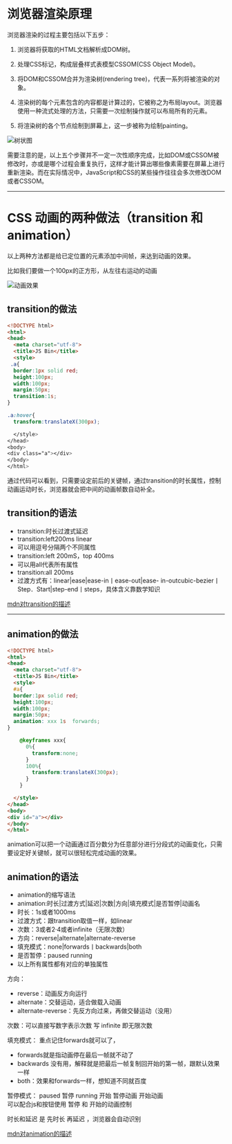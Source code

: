 # 浏览器渲染原理

浏览器渲染的过程主要包括以下五步：

1. 
     浏览器将获取的HTML文档解析成DOM树。

2.  处理CSS标记，构成层叠样式表模型CSSOM(CSS Object Model)。

 
3. 将DOM和CSSOM合并为渲染树(rendering tree)，代表一系列将被渲染的对象。
4.   渲染树的每个元素包含的内容都是计算过的，它被称之为布局layout。浏览器使用一种流式处理的方法，只需要一次绘制操作就可以布局所有的元素。
 
5.  将渲染树的各个节点绘制到屏幕上，这一步被称为绘制painting。

![树状图](1.png)


需要注意的是，以上五个步骤并不一定一次性顺序完成，比如DOM或CSSOM被修改时，亦或是哪个过程会重复执行，这样才能计算出哪些像素需要在屏幕上进行重新渲染。而在实际情况中，JavaScript和CSS的某些操作往往会多次修改DOM或者CSSOM。


-------------------------------


# CSS 动画的两种做法（transition 和 animation）

以上两种方法都是给已定位置的元素添加中间帧，来达到动画的效果。

比如我们要做一个100px的正方形，从左往右运动的动画


![动画效果](2.gif)
## transition的做法

```html
<!DOCTYPE html>
<html>
<head>
  <meta charset="utf-8">
  <title>JS Bin</title>
  <style>
 .a{
  border:1px solid red;
  height:100px;
  width:100px;
  margin:50px;
  transition:1s;
}

.a:hover{
  transform:translateX(300px);

  </style>
</head>
<body>
<div class="a"></div>
</body>
</html>
```

通过代码可以看到，只需要设定前后的关键帧，通过transition的时长属性，控制动画运动时长，浏览器就会把中间的动画帧数自动补全。

## transition的语法

* transition:时长过渡式延迟
* transition:left200ms linear
* 可以用逗号分隔两个不同属性
* transition:left 200mS，top 400ms
* 可以用all代表所有属性
* transition:all 200ms
* 过渡方式有：linear|ease|ease-in丨ease-out|ease-
in-outcubic-bezier丨Step．Start|step-end丨steps，具体含义靠数学知识


[mdn对transition的描述](https://developer.mozilla.org/zh-CN/docs/Web/CSS/transition)


-----------------------------------------------------------------

## animation的做法
```html
<!DOCTYPE html>
<html>
<head>
  <meta charset="utf-8">
  <title>JS Bin</title>
  <style>
  #a{
  border:1px solid red;
  height:100px;
  width:100px;
  margin:50px; 
  animation: xxx 1s  forwards;
}

    @keyframes xxx{
      0%{
        transform:none;
      }
      100%{
        transform:translateX(300px);
      }
    }

  </style>
</head>
<body>
<div id="a"></div>
</body>
</html>
```

animation可以把一个动画通过百分数分为任意部分进行分段式的动画变化，只需要设定好关键帧，就可以很轻松完成动画的效果。

## animation的语法
* animation的缩写语法
* animation:时长|过渡方式|延迟|次数|方向|填充模式|是否暂停|动画名
* 时长：1s或者1000ms
* 过渡方式：跟transition取值一样，如linear
* 次数：3或者2·4或者infinite（无限次数）
* 方向：reverse|alternate|alternate-reverse
* 填充模式：none|forwards丨backwards|both
* 是否暂停：paused running
* 以上所有属性都有对应的单独属性

方向：
* reverse：动画反方向运行
* alternate：交替运动，适合做载入动画
* alternate-reverse：先反方向过来，再做交替运动（没用）

次数：可以直接写数字表示次数  写  infinite  即无限次数

填充模式： 重点记住forwards就可以了，
* forwards就是指动画停在最后一帧就不动了
* backwards  没有用，解释就是把最后一帧复制回开始的第一帧，跟默认效果一样
* both：效果和forwards一样，想知道不同就百度

暂停模式： paused 暂停  running 开始
    暂停动画  开始动画  
可以配合js和按钮使用 暂停 和 开始的动画控制

时长和延迟  是 先时长 再延迟 ，浏览器会自动识别

[mdn对animation的描述](https://developer.mozilla.org/zh-CN/docs/Web/CSS/animation)